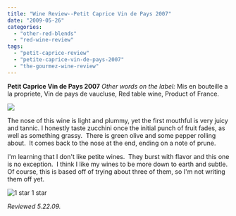 ```yaml
---
title: "Wine Review--Petit Caprice Vin de Pays 2007"
date: "2009-05-26"
categories:
  - "other-red-blends"
  - "red-wine-review"
tags:
  - "petit-caprice-review"
  - "petite-caprice-vin-de-pays-2007"
  - "the-gourmez-wine-review"
---
```


**Petit Caprice Vin de Pays 2007** _Other words on the label:_ Mis en bouteille a la propriete, Vin de pays de vaucluse, Red table wine, Product of France.

![](http://www.rebeccagomezfarrell.com/gourmez/photos/petitcaprice.jpg)

The nose of this wine is light and plummy, yet the first mouthful is very juicy and tannic. I honestly taste zucchini once the initial punch of fruit fades, as well as something grassy.  There is green olive and some pepper rolling about.  It comes back to the nose at the end, ending on a note of prune.

I'm learning that I don't like petite wines.  They burst with flavor and this one is no exception.  I think I like my wines to be more down to earth and subtle.  Of course, this is based off of trying about three of them, so I'm not writing them off yet.




<div class="caption">

![1 star](http://www.rebeccagomezfarrell.com/wp-content/uploads/2009/04/rating_olive1.gif "rating_olive1") 1 star</div>


_Reviewed 5.22.09._
